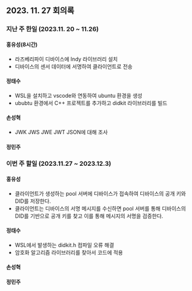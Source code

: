 ## 2023. 11. 27 회의록

### 지난 주 한일 (2023.11. 20 ~ 11.26)

#### 홍유성(8시간)
- 라즈베리파이 디바이스에 Indy 라이브러리 설치
- 디바이스의 센서 데이터에 서명하여 클라이언트로 전송



#### 정태수
- WSL을 설치하고 vscode와 연동하여 ubuntu 환경을 생성
- ububtu 환경에서 C++ 프로젝트를 추가하고 didkit 라이브러리를 빌드





#### 손성혁
- JWK JWS JWE JWT JSON에 대해 조사



#### 정민주




### 이번 주 할일 (2023.11.27 ~ 2023.12.3)


#### 홍유성
- 클라이언트가 생성하는 pool 서버에 디바이스가 접속하여 디바이스의 공개 키와 DID를 저장한다.
- 클라이언트는 디바이스의 서명 메시지를 수신하면 pool 서버를 통해 디바이스의 DID를 기반으로 공개 키를 찾고 이를 통해 메시지의 서명을 검증한다.



#### 정태수
- WSL에서 발생하는 didkit.h 컴파일 오류 해결
- 암호화 알고리즘 라이브러리를 찾아서 코드에 적용




#### 손성혁




#### 정민주

